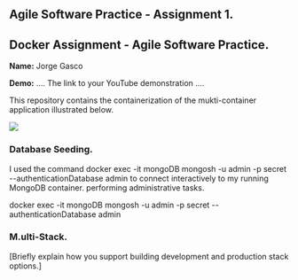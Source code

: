 ## Agile Software Practice - Assignment 1.

## Docker Assignment - Agile Software Practice.

__Name:__ Jorge Gasco

__Demo:__ .... The link to your YouTube demonstration ....

This repository contains the containerization of the mukti-container application illustrated below.

![](./images/arch.png)

### Database Seeding.

 I used the command docker exec -it mongoDB mongosh -u admin -p secret --authenticationDatabase admin to connect interactively to my running MongoDB container.  performing administrative tasks.

docker exec -it mongoDB mongosh -u admin -p secret --authenticationDatabase admin

### M.ulti-Stack.

[Briefly explain how you support building development and production stack options.]

